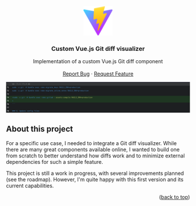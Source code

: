 <a name="readme-top"></a>

<br />
<div align="center">
  <a href="#">
    <img src="./public/vite.svg" alt="Logo" width="80" height="80">
  </a>
  <h3 align="center">Custom Vue.js Git diff visualizer</h3>

  <p align="center">
    Implementation of a custom Vue.js Git diff component
    <br />
    <br />
    <a href="https://github.com/pallandir/vue-git-diff/issues">Report Bug</a>
    ·
    <a href="https://github.com/pallandir/vue-git-diff/issues">Request Feature</a>
  </p>
</div>


<img src="public/preview.png" alt="GIT diff visualizer">

## About this project

For a specific use case, I needed to integrate a Git diff visualizer. While there are many great components available online, I wanted to build one from scratch to better understand how diffs work and to minimize external dependencies for such a simple feature.

This project is still a work in progress, with several improvements planned (see the roadmap). However, I'm quite happy with this first version and its current capabilities.


<p align="right">(<a href="#readme-top">back to top</a>)</p>